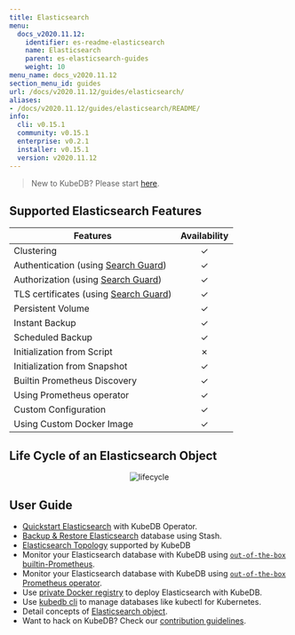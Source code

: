 ```yaml
---
title: Elasticsearch
menu:
  docs_v2020.11.12:
    identifier: es-readme-elasticsearch
    name: Elasticsearch
    parent: es-elasticsearch-guides
    weight: 10
menu_name: docs_v2020.11.12
section_menu_id: guides
url: /docs/v2020.11.12/guides/elasticsearch/
aliases:
- /docs/v2020.11.12/guides/elasticsearch/README/
info:
  cli: v0.15.1
  community: v0.15.1
  enterprise: v0.2.1
  installer: v0.15.1
  version: v2020.11.12
---
```


> New to KubeDB? Please start [here](/docs/v2020.11.12/README).

## Supported Elasticsearch Features

| Features                                                                              | Availability |
| ------------------------------------------------------------------------------------- | :----------: |
| Clustering                                                                            |   &#10003;   |
| Authentication (using [Search Guard](https://github.com/floragunncom/search-guard))   |   &#10003;   |
| Authorization (using [Search Guard](https://github.com/floragunncom/search-guard))    |   &#10003;   |
| TLS certificates (using [Search Guard](https://github.com/floragunncom/search-guard)) |   &#10003;   |
| Persistent Volume                                                                     |   &#10003;   |
| Instant Backup                                                                        |   &#10003;   |
| Scheduled Backup                                                                      |   &#10003;   |
| Initialization from Script                                                            |   &#10007;   |
| Initialization from Snapshot                                                          |   &#10003;   |
| Builtin Prometheus Discovery                                                          |   &#10003;   |
| Using Prometheus operator                                                             |   &#10003;   |
| Custom Configuration                                                                  |   &#10003;   |
| Using Custom Docker Image                                                             |   &#10003;   |

## Life Cycle of an Elasticsearch Object

<p align="center">
  <img alt="lifecycle"  src="/docs/v2020.11.12/images/elasticsearch/lifecycle.png">
</p>

## User Guide

- [Quickstart Elasticsearch](/docs/v2020.11.12/guides/elasticsearch/quickstart/quickstart) with KubeDB Operator.
- [Backup & Restore Elasticsearch](/docs/v2020.11.12/guides/elasticsearch/backup/stash) database using Stash.
- [Elasticsearch Topology](/docs/v2020.11.12/guides/elasticsearch/clustering/topology) supported by KubeDB
- Monitor your Elasticsearch database with KubeDB using [`out-of-the-box` builtin-Prometheus](/docs/v2020.11.12/guides/elasticsearch/monitoring/using-builtin-prometheus).
- Monitor your Elasticsearch database with KubeDB using [`out-of-the-box` Prometheus operator](/docs/v2020.11.12/guides/elasticsearch/monitoring/using-prometheus-operator).
- Use [private Docker registry](/docs/v2020.11.12/guides/elasticsearch/private-registry/using-private-registry) to deploy Elasticsearch with KubeDB.
- Use [kubedb cli](/docs/v2020.11.12/guides/elasticsearch/cli/cli) to manage databases like kubectl for Kubernetes.
- Detail concepts of [Elasticsearch object](/docs/v2020.11.12/guides/elasticsearch/concepts/elasticsearch).
- Want to hack on KubeDB? Check our [contribution guidelines](/docs/v2020.11.12/CONTRIBUTING).
